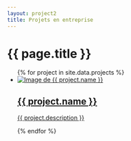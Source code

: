 ```yaml
---
layout: project2
title: Projets en entreprise
---
```



<h1>{{ page.title }}</h1>

<ul>
  {% for project in site.data.projects %}
    <li>
      <a href="{{ project.link }}">
        <img src="{{ project.image }}" alt="Image de {{ project.name }}">
        <h2>{{ project.name }}</h2>
        <p>{{ project.description }}</p>
      </a>
    </li>
  {% endfor %}
</ul>
